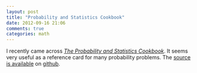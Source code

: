 ```yaml
---
layout: post
title: "Probability and Statistics Cookbook"
date: 2012-09-16 21:06
comments: true
categories: math
---
```


I recently came across [*The Probability and Statistics Cookbook*](http://matthias.vallentin.net/probability-and-statistics-cookbook/). It seems very useful as a reference card for many probability problems. The [source is available](availabl) on [github](https://github.com/).
